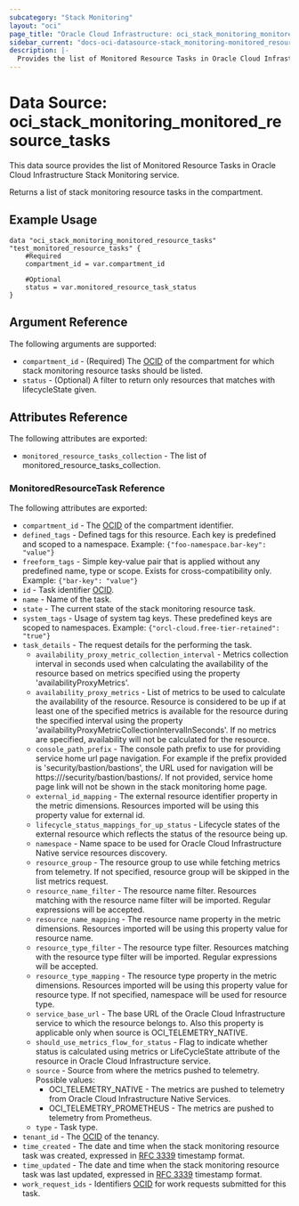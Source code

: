 ```yaml
---
subcategory: "Stack Monitoring"
layout: "oci"
page_title: "Oracle Cloud Infrastructure: oci_stack_monitoring_monitored_resource_tasks"
sidebar_current: "docs-oci-datasource-stack_monitoring-monitored_resource_tasks"
description: |-
  Provides the list of Monitored Resource Tasks in Oracle Cloud Infrastructure Stack Monitoring service
---
```


# Data Source: oci_stack_monitoring_monitored_resource_tasks
This data source provides the list of Monitored Resource Tasks in Oracle Cloud Infrastructure Stack Monitoring service.

Returns a list of stack monitoring resource tasks in the compartment.


## Example Usage

```hcl
data "oci_stack_monitoring_monitored_resource_tasks" "test_monitored_resource_tasks" {
	#Required
	compartment_id = var.compartment_id

	#Optional
	status = var.monitored_resource_task_status
}
```

## Argument Reference

The following arguments are supported:

* `compartment_id` - (Required) The [OCID](https://docs.cloud.oracle.com/iaas/Content/General/Concepts/identifiers.htm) of the compartment for which  stack monitoring resource tasks should be listed. 
* `status` - (Optional) A filter to return only resources that matches with lifecycleState given.


## Attributes Reference

The following attributes are exported:

* `monitored_resource_tasks_collection` - The list of monitored_resource_tasks_collection.

### MonitoredResourceTask Reference

The following attributes are exported:

* `compartment_id` - The [OCID](https://docs.cloud.oracle.com/iaas/Content/General/Concepts/identifiers.htm) of the compartment identifier. 
* `defined_tags` - Defined tags for this resource. Each key is predefined and scoped to a namespace. Example: `{"foo-namespace.bar-key": "value"}` 
* `freeform_tags` - Simple key-value pair that is applied without any predefined name, type or scope. Exists for cross-compatibility only. Example: `{"bar-key": "value"}` 
* `id` - Task identifier [OCID](https://docs.cloud.oracle.com/iaas/Content/General/Concepts/identifiers.htm).
* `name` - Name of the task.
* `state` - The current state of the stack monitoring resource task.
* `system_tags` - Usage of system tag keys. These predefined keys are scoped to namespaces. Example: `{"orcl-cloud.free-tier-retained": "true"}` 
* `task_details` - The request details for the performing the task.
	* `availability_proxy_metric_collection_interval` - Metrics collection interval in seconds used when calculating the availability of the  resource based on metrics specified using the property 'availabilityProxyMetrics'. 
	* `availability_proxy_metrics` - List of metrics to be used to calculate the availability of the resource. Resource is considered to be up if at least one of the specified metrics is available for the resource during the specified interval using the property 'availabilityProxyMetricCollectionIntervalInSeconds'. If no metrics are specified, availability will not be calculated for the resource. 
	* `console_path_prefix` - The console path prefix to use for providing service home url page navigation.  For example if the prefix provided is 'security/bastion/bastions', the URL used for navigation will be https://<cloudhostname>/security/bastion/bastions/<resourceOcid>. If not provided, service home page link  will not be shown in the stack monitoring home page. 
	* `external_id_mapping` - The external resource identifier property in the metric dimensions.  Resources imported will be using this property value for external id. 
	* `lifecycle_status_mappings_for_up_status` - Lifecycle states of the external resource which reflects the status of the resource being up. 
	* `namespace` - Name space to be used for Oracle Cloud Infrastructure Native service resources discovery.
	* `resource_group` - The resource group to use while fetching metrics from telemetry. If not specified, resource group will be skipped in the list metrics request. 
	* `resource_name_filter` - The resource name filter. Resources matching with the resource name filter will be imported. Regular expressions will be accepted. 
	* `resource_name_mapping` - The resource name property in the metric dimensions.  Resources imported will be using this property value for resource name. 
	* `resource_type_filter` - The resource type filter. Resources matching with the resource type filter will be imported. Regular expressions will be accepted. 
	* `resource_type_mapping` - The resource type property in the metric dimensions.  Resources imported will be using this property value for resource type. If not specified, namespace will be used for resource type. 
	* `service_base_url` - The base URL of the Oracle Cloud Infrastructure service to which the resource belongs to. Also this property is applicable only when source is OCI_TELEMETRY_NATIVE. 
	* `should_use_metrics_flow_for_status` - Flag to indicate whether status is calculated using metrics or  LifeCycleState attribute of the resource in Oracle Cloud Infrastructure service. 
	* `source` - Source from where the metrics pushed to telemetry. Possible values:
		* OCI_TELEMETRY_NATIVE      - The metrics are pushed to telemetry from Oracle Cloud Infrastructure Native Services.
		* OCI_TELEMETRY_PROMETHEUS  - The metrics are pushed to telemetry from Prometheus. 
	* `type` - Task type.
* `tenant_id` - The [OCID](https://docs.cloud.oracle.com/iaas/Content/General/Concepts/identifiers.htm) of the tenancy. 
* `time_created` - The date and time when the stack monitoring resource task was created, expressed in  [RFC 3339](https://tools.ietf.org/html/rfc3339) timestamp format. 
* `time_updated` - The date and time when the stack monitoring resource task was last updated, expressed in [RFC 3339](https://tools.ietf.org/html/rfc3339) timestamp format. 
* `work_request_ids` - Identifiers [OCID](https://docs.cloud.oracle.com/iaas/Content/General/Concepts/identifiers.htm) for work requests submitted for this task. 

